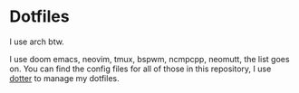 # Dotfiles

I use arch btw.

I use doom emacs, neovim, tmux, bspwm, ncmpcpp, neomutt, the list goes on. You can find the config files for all of those in this repository, I use [dotter](https://github.com/SuperCuber/dotter) to manage my dotfiles.
